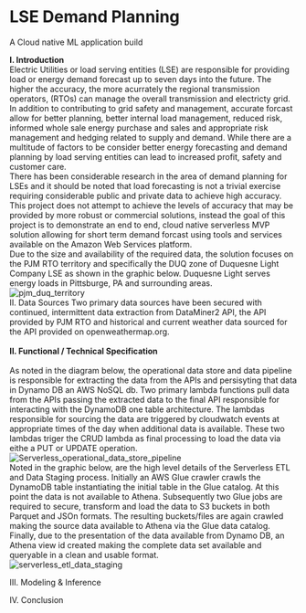 # LSE Demand Planning
A Cloud native ML application build

<b>I. Introduction</b>
<br>Electric Utilities or load serving entities (LSE) are responsible for providing load or energy demand forecast up to seven days into the future. The higher the accuracy, the more acurrately the regional transmission operators, (RTOs) can manage the overall transmission and electricty grid. In addition to contributing to grid safety and management, accurate forcast allow for better planning, better internal load management, reduced risk, informed whole sale energy purchase and sales and appropriate risk management and hedging related to supply and demand. While there are a multitude of factors to be consider better energy forecasting and demand planning by load serving entities can lead to increased profit, safety and customer care. 
<br>
There has been considerable research in the area of demand planning for LSEs and it should be noted that load forecasting is not a trivial exercise requiring considerable public and private data to achieve high accuracy. This project does not attempt to achieve the levels of accuracy that may be provided by more robust or commercial solutions, instead the goal of this project is to demonstrate an end to end, cloud native serverless MVP solution allowing for short term demand forcast using tools and services available on the Amazon Web Services platform.
<br>
Due to the size and availability of the required data, the solution focuses on the PJM RTO territory and specifically the DUQ zone of Duquesne Light Company LSE as shown in the graphic below. Duquesne Light serves energy loads in Pittsburge, PA and surrounding areas.
<br>
![pjm_duq_territory](https://user-images.githubusercontent.com/64938088/120936066-ebb77500-c6d3-11eb-85bb-bff83be3ad8e.PNG)
<br>
II. Data Sources
Two primary data sources have been secured with continued, intermittent data extraction from DataMiner2 API, the API provided by PJM RTO and historical and current weather data sourced for the API provided on openweathermap.org.  
<br>
<b>II. Functional / Technical Specification</b>
<br>
<br> As noted in the diagram below, the operational data store and data pipeline is responsible for extracting the data from the APIs and persisyting that data in Dynamo DB an AWS NoSQL db. Two primary lambda functions pull data from the APIs passing the extracted data to the final API responsible for interacting with the DynamoDB one table architecture. The lambdas responsible for sourcing the data are triggered by cloudwatch events at appropriate times of the day when additional data is available. These two lambdas triger the CRUD lambda as final processing to load the data via eithe a PUT or UPDATE operation. 
<br>
![Serverless_operational_data_store_pipeline](https://user-images.githubusercontent.com/64938088/120934295-c888c780-c6cb-11eb-8e82-47422eea9b54.PNG)
<br>
Noted in the graphic below, are the high level details of the Serverless ETL and Data Staging process. Initially an AWS Glue crawler crawls the DynamoDB table instantiating the initial table in the Glue catalog. At this point the data is not available to Athena. Subsequently two Glue jobs are required to secure, transform and load the data to S3 buckets in both Parquet and JSOn formats. The resulting buckets/files are again crawled making the source data available to Athena via the Glue data catalog. Finally, due to the presentation of the data available from Dynamo DB, an Athena view id created making the complete data set available and queryable in a clean and usable format.
<br>
![serverless_etl_data_staging](https://user-images.githubusercontent.com/64938088/120934516-8ad86e80-c6cc-11eb-96dc-024abd7aa555.PNG)

III. Modeling & Inference


IV. Conclusion
